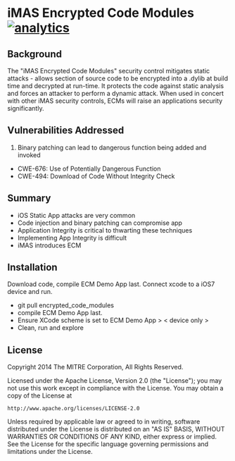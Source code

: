 # iMAS Encrypted Code Modules [![analytics](http://www.google-analytics.com/collect?v=1&t=pageview&_s=1&dl=https%3A%2F%2Fgithub.com%2Fproject-imas%2Fapp-password&_u=MAC~&cid=1757014354.1393964045&tid=UA-38868530-1)]()

## Background

The "iMAS Encrypted Code Modules" security control mitigates static attacks - allows section of source code to be encrypted into a .dylib at build time and decrypted at run-time.  It protects the code against static analysis and forces an attacker to perform a dynamic attack.  When used in concert with other iMAS security controls, ECMs will raise an applications security significantly.

## Vulnerabilities Addressed
1. Binary patching can lead to dangerous function being added and invoked
  - CWE-676: Use of Potentially Dangerous Function
  - CWE-494: Download of Code Without Integrity Check

## Summary
  - iOS Static App attacks are very common
  - Code injection and binary patching can compromise app
  - Application Integrity is critical to thwarting these techniques
  - Implementing App Integrity is difficult
  - iMAS introduces ECM

## Installation
Download code, compile ECM Demo App last.  Connect xcode to a iOS7 device and run.  
- git pull encrypted_code_modules
- compile ECM Demo App last.
- Ensure XCode scheme is set to ECM Demo App > < device only >
- Clean, run and explore

## License

Copyright 2014 The MITRE Corporation, All Rights Reserved.

Licensed under the Apache License, Version 2.0 (the "License");
you may not use this work except in compliance with the License.
You may obtain a copy of the License at

    http://www.apache.org/licenses/LICENSE-2.0

Unless required by applicable law or agreed to in writing, software
distributed under the License is distributed on an "AS IS" BASIS,
WITHOUT WARRANTIES OR CONDITIONS OF ANY KIND, either express or implied.
See the License for the specific language governing permissions and
limitations under the License.
